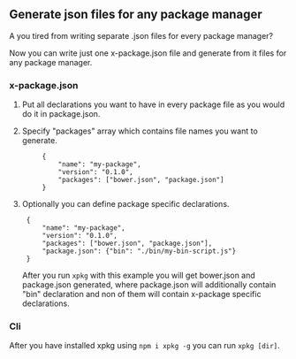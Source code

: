## Generate json files for any package manager

A you tired from writing separate .json files for every package manager?

Now you can write just one x-package.json file and generate from it files for any package manager.

### x-package.json

1. Put all declarations you want to have in every package file as you would do it in package.json.
1. Specify "packages" array which contains file names you want to generate.

            {
                "name": "my-package",
                "version": "0.1.0",
                "packages": ["bower.json", "package.json"]
            }

1. Optionally you can define package specific declarations.

        {
            "name": "my-package",
            "version": "0.1.0",
            "packages": ["bower.json", "package.json"],
            "package.json": {"bin": "./bin/my-bin-script.js"}
        }

    After you run `xpkg` with this example you will get bower.json and package.json generated, where package.json will additionally contain "bin" declaration and non of them will contain x-package specific declarations.


### Cli

After you have installed xpkg using `npm i xpkg -g` you can run `xpkg [dir]`.

